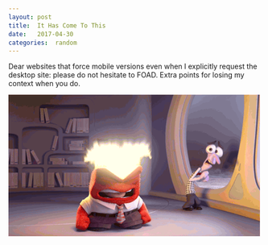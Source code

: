 ```yaml
---
layout: post
title:  It Has Come To This 
date:   2017-04-30 
categories:  random 
---
```


Dear websites that force mobile versions even when I explicitly request the desktop site: please do not hesitate to FOAD. Extra points for losing my context when you do. 

![](/images/unknown_filename.195.gif)